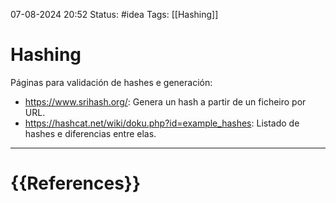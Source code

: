  07-08-2024 20:52
Status: #idea
Tags: [[Hashing]]

# Hashing

Páginas para validación de hashes e generación:

- https://www.srihash.org/: Genera un hash a partir de un ficheiro por URL.
- https://hashcat.net/wiki/doku.php?id=example_hashes: Listado de hashes e diferencias entre elas.





---
# {{References}}